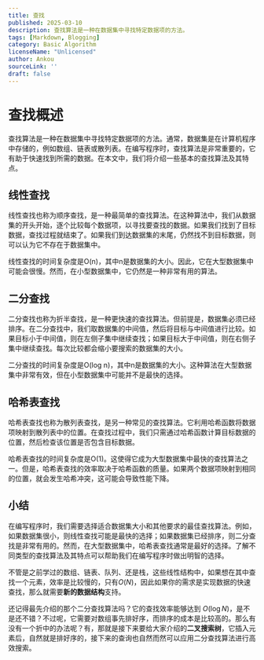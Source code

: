 ```yaml
---
title: 查找
published: 2025-03-10
description: 查找算法是一种在数据集中寻找特定数据项的方法。
tags: [Markdown, Blogging]
category: Basic Algorithm
licenseName: "Unlicensed"
author: Ankou
sourceLink: ''
draft: false
---
```

# 查找概述

查找算法是一种在数据集中寻找特定数据项的方法。通常，数据集是在计算机程序中存储的，例如数组、链表或散列表。在编写程序时，查找算法是非常重要的，它有助于快速找到所需的数据。在本文中，我们将介绍一些基本的查找算法及其特点。

## 线性查找

线性查找也称为顺序查找，是一种最简单的查找算法。在这种算法中，我们从数据集的开头开始，逐个比较每个数据项，以寻找要查找的数据。如果我们找到了目标数据，查找过程就结束了。如果我们到达数据集的末尾，仍然找不到目标数据，则可以认为它不存在于数据集中。

线性查找的时间复杂度是O(n)，其中n是数据集的大小。因此，它在大型数据集中可能会很慢。然而，在小型数据集中，它仍然是一种非常有用的算法。

## 二分查找

二分查找也称为折半查找，是一种更快速的查找算法。但前提是，数据集必须已经排序。在二分查找中，我们取数据集的中间值，然后将目标与中间值进行比较。如果目标小于中间值，则在左侧子集中继续查找；如果目标大于中间值，则在右侧子集中继续查找。每次比较都会缩小要搜索的数据集的大小。

二分查找的时间复杂度是O(log n)，其中n是数据集的大小。这种算法在大型数据集中非常有效，但在小型数据集中可能并不是最快的选择。

## 哈希表查找

哈希表查找也称为散列表查找，是另一种常见的查找算法。它利用哈希函数将数据项映射到散列表中的位置。在查找过程中，我们只需通过哈希函数计算目标数据的位置，然后检查该位置是否包含目标数据。

哈希表查找的时间复杂度是O(1)。这使得它成为大型数据集中最快的查找算法之一。但是，哈希表查找的效率取决于哈希函数的质量。如果两个数据项映射到相同的位置，就会发生哈希冲突，这可能会导致性能下降。

## 小结

在编写程序时，我们需要选择适合数据集大小和其他要求的最佳查找算法。例如，如果数据集很小，则线性查找可能是最快的选择；如果数据集已经排序，则二分查找是非常有用的。然而，在大型数据集中，哈希表查找通常是最好的选择。了解不同类型的查找算法及其特点可以帮助我们在编写程序时做出明智的选择。

不管是之前学过的数组、链表、队列、还是栈，这些线性结构中，如果想在其中查找一个元素，效率是比较慢的，只有$O(N)$，因此如果你的需求是实现数据的快速查找，那么就需要**新的数据结构**支持。

还记得最先介绍的那个二分查找算法吗？它的查找效率能够达到 $O(\log{N})$，是不是还不错？不过呢，它需要对数组事先排好序，而排序的成本是比较高的。那么有没有一个折中的办法呢？有，那就是接下来要给大家介绍的**二叉搜索树**，它插入元素后，自然就是排好序的，接下来的查询也自然而然可以应用二分查找算法进行高效搜索。